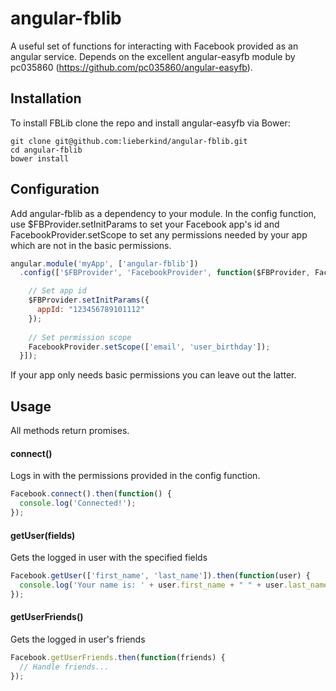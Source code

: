 # angular-fblib
A useful set of functions for interacting with Facebook provided as an angular service. Depends on the excellent angular-easyfb module by pc035860 (https://github.com/pc035860/angular-easyfb).

## Installation
To install FBLib clone the repo and install angular-easyfb via Bower:

```
git clone git@github.com:lieberkind/angular-fblib.git
cd angular-fblib
bower install
```

## Configuration
Add angular-fblib as a dependency to your module. In the config function, use $FBProvider.setInitParams to set your Facebook app's id and FacebookProvider.setScope to set any permissions needed by your app which are not in the basic permissions.

```js
angular.module('myApp', ['angular-fblib'])
  .config(['$FBProvider', 'FacebookProvider', function($FBProvider, FacebookProvider) {

    // Set app id
    $FBProvider.setInitParams({
      appId: "123456789101112"
    });
    
    // Set permission scope
    FacebookProvider.setScope(['email', 'user_birthday']);
  }]);
```

If your app only needs basic permissions you can leave out the latter.

## Usage
All methods return promises.

#### connect()
Logs in with the permissions provided in the config function.
```js
Facebook.connect().then(function() {
  console.log('Connected!');
});
```

#### getUser(fields)
Gets the logged in user with the specified fields

```js
Facebook.getUser(['first_name', 'last_name']).then(function(user) {
  console.log('Your name is: ' + user.first_name + " " + user.last_name);
});
```

#### getUserFriends()
Gets the logged in user's friends

```js
Facebook.getUserFriends.then(function(friends) {
  // Handle friends...
});
```
